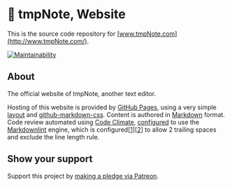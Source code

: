 # 📓 tmpNote, Website  

This is the source code repository for [www.tmpNote.com](http://www.tmpNote.com/).  

[![Maintainability](https://api.codeclimate.com/v1/badges/972c1e9416067d7fe368/maintainability)](https://codeclimate.com/github/nothingworksright/tmpnote_website/maintainability)  

## About  

The official website of tmpNote, another text editor.  

Hosting of this website is provided by [GitHub Pages](https://pages.github.com/), using a very simple [layout](https://github.com/nothingworksright/tmpnote_website/blob/master/_layouts/default.html) and [github-markdown-css](https://github.com/sindresorhus/github-markdown-css). Content is authored in [Markdown](https://daringfireball.net/projects/markdown/syntax) format. Code review automated using [Code Climate](https://codeclimate.com/github/nothingworksright/tmpnote_website), [configured](https://github.com/nothingworksright/tmpnote_website/blob/master/.codeclimate.yml) to use the [Markdownlint](https://github.com/mivok/markdownlint) engine, which is configured[[1](https://github.com/nothingworksright/tmpnote_website/blob/master/.mdlrc)][[2](https://github.com/nothingworksright/tmpnote_website/blob/master/.mdlstyle.rb)] to allow 2 trailing spaces and exclude the line length rule.

## Show your support  

Support this project by [making a pledge via Patreon](https://www.Patreon.com/jmg1138).  

